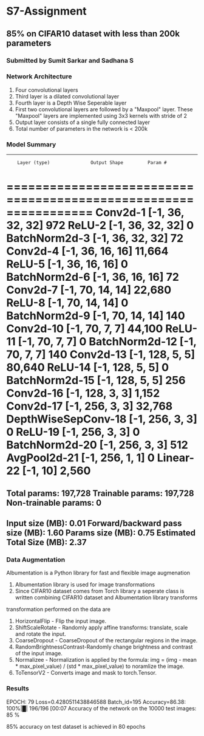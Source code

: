 # S7-Assignment
## 85% on CIFAR10 dataset with less than 200k parameters
### Submitted by Sumit Sarkar and Sadhana S

### Network Architecture 
1. Four convolutional layers
2. Third layer is a dilated convolutional layer
3. Fourth layer is a Depth Wise Seperable layer
4. First two convolutional layers are followed by a "Maxpool" layer. These "Maxpool" layers are implemented using 3x3 kernels with stride of 2
5. Output layer consists of a single fully connected layer
6. Total number of parameters in the network is < 200k

### Model Summary
----------------------------------------------------------------
        Layer (type)               Output Shape         Param #
================================================================
            Conv2d-1           [-1, 36, 32, 32]             972
              ReLU-2           [-1, 36, 32, 32]               0
       BatchNorm2d-3           [-1, 36, 32, 32]              72
            Conv2d-4           [-1, 36, 16, 16]          11,664
              ReLU-5           [-1, 36, 16, 16]               0
       BatchNorm2d-6           [-1, 36, 16, 16]              72
            Conv2d-7           [-1, 70, 14, 14]          22,680
              ReLU-8           [-1, 70, 14, 14]               0
       BatchNorm2d-9           [-1, 70, 14, 14]             140
           Conv2d-10             [-1, 70, 7, 7]          44,100
             ReLU-11             [-1, 70, 7, 7]               0
      BatchNorm2d-12             [-1, 70, 7, 7]             140
           Conv2d-13            [-1, 128, 5, 5]          80,640
             ReLU-14            [-1, 128, 5, 5]               0
      BatchNorm2d-15            [-1, 128, 5, 5]             256
           Conv2d-16            [-1, 128, 3, 3]           1,152
           Conv2d-17            [-1, 256, 3, 3]          32,768
 DepthWiseSepConv-18            [-1, 256, 3, 3]               0
             ReLU-19            [-1, 256, 3, 3]               0
      BatchNorm2d-20            [-1, 256, 3, 3]             512
        AvgPool2d-21            [-1, 256, 1, 1]               0
           Linear-22                   [-1, 10]           2,560
================================================================
Total params: 197,728
Trainable params: 197,728
Non-trainable params: 0
----------------------------------------------------------------
Input size (MB): 0.01
Forward/backward pass size (MB): 1.60
Params size (MB): 0.75
Estimated Total Size (MB): 2.37
----------------------------------------------------------------

### Data Augmentation 

Albumentation is a Python library for fast and flexible image augmenation
1. Albumentation library is used for image transformations
2. Since CIFAR10 dataset comes from Torch library a seperate class is written combining CIFAR10 dataset and Albumentation library transforms

transformation performed on the data are

1. HorizontalFlip - Flip the input image.
2. ShiftScaleRotate - Randomly apply affine transforms: translate, scale and rotate the input.
3. CoarseDropout - CoarseDropout of the rectangular regions in the image.
4. RandomBrightnessContrast-Randomly change brightness and contrast of the input image.
5. Normalizee - Normalization is applied by the formula: img = (img - mean * max_pixel_value) / (std * max_pixel_value) to noramlize the image.
6. ToTensorV2 - Converts image and mask to torch.Tensor. 

### Results 

EPOCH: 79
Loss=0.4280511438846588 Batch_id=195 Accuracy=86.38: 100%|█| 196/196 [00:07
Accuracy of the network on the 10000 test images: 85 %

85% accuracy on test dataset is achieved in 80 epochs
